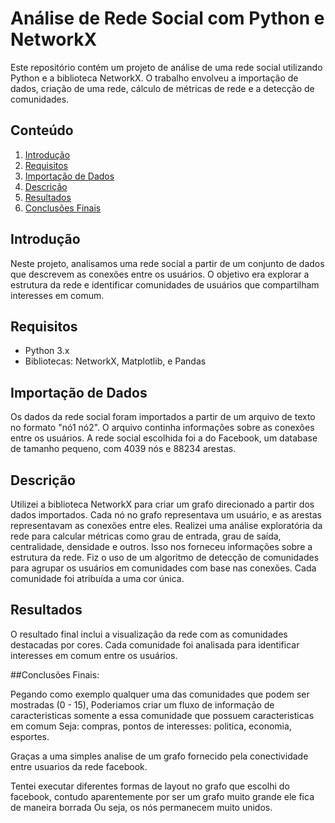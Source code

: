 # Análise de Rede Social com Python e NetworkX

Este repositório contém um projeto de análise de uma rede social utilizando Python e a biblioteca NetworkX. O trabalho envolveu a importação de dados, criação de uma rede, cálculo de métricas de rede e a detecção de comunidades.

## Conteúdo

1. [Introdução](#introdução)
2. [Requisitos](#requisitos)
3. [Importação de Dados](#importação-de-dados)
4. [Descrição](#descrição)
5. [Resultados](#resultados)
6. [Conclusões Finais](#conclusões-finais)

## Introdução

Neste projeto, analisamos uma rede social a partir de um conjunto de dados que descrevem as conexões entre os usuários. O objetivo era explorar a estrutura da rede e identificar comunidades de usuários que compartilham interesses em comum.

## Requisitos

- Python 3.x
- Bibliotecas: NetworkX, Matplotlib, e Pandas

## Importação de Dados

Os dados da rede social foram importados a partir de um arquivo de texto no formato "nó1 nó2". O arquivo continha informações sobre as conexões entre os usuários.
A rede social escolhida foi a do Facebook, um database de tamanho pequeno, com 4039 nós e 88234 arestas.

## Descrição

Utilizei a biblioteca NetworkX para criar um grafo direcionado a partir dos dados importados. Cada nó no grafo representava um usuário, e as arestas representavam as conexões entre eles.
Realizei uma análise exploratória da rede para calcular métricas como grau de entrada, grau de saída, centralidade, densidade e outros. Isso nos forneceu informações sobre a estrutura da rede.
Fiz o uso de um algoritmo de detecção de comunidades para agrupar os usuários em comunidades com base nas conexões. Cada comunidade foi atribuída a uma cor única.

## Resultados

O resultado final inclui a visualização da rede com as comunidades destacadas por cores. Cada comunidade foi analisada para identificar interesses em comum entre os usuários.

##Conclusões Finais: 

Pegando como exemplo qualquer uma das comunidades que podem ser mostradas (0 - 15), 
Poderiamos criar um fluxo de informação de caracteristicas somente a essa comunidade que possuem caracteristicas em comum 
Seja: compras, pontos de interesses: politica, economia, esportes. 

Graças a uma simples analise de um grafo fornecido pela conectividade entre usuarios da rede facebook. 

Tentei executar diferentes formas de layout no grafo que escolhi do facebook, contudo aparentemente por ser um grafo muito grande ele fica de maneira borrada
Ou seja, os nós permanecem muito unidos. 
